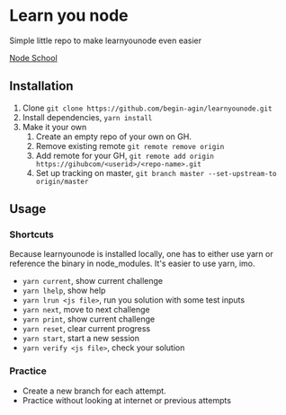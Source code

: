 # Learn you node

Simple little repo to make learnyounode even easier

[Node School](https://nodeschool.io/#workshoppers)

## Installation

1.  Clone `git clone https://github.com/begin-agin/learnyounode.git`
1.  Install dependencies, `yarn install`
1.  Make it your own
    1.  Create an empty repo of your own on GH.
    1.  Remove existing remote `git remote remove origin`
    1.  Add remote for your GH, `git remote add origin https://gihubcom/<userid>/<repo-name>.git`
    1.  Set up tracking on master, `git branch master --set-upstream-to origin/master`

## Usage

### Shortcuts

Because learnyounode is installed locally, one has to either use yarn or reference the binary in node_modules. It's easier to use yarn, imo.

*   `yarn current`, show current challenge
*   `yarn lhelp`, show help
*   `yarn lrun <js file>`, run you solution with some test inputs
*   `yarn next`, move to next challenge
*   `yarn print`, show current challenge
*   `yarn reset`, clear current progress
*   `yarn start`, start a new session
*   `yarn verify <js file>`, check your solution

### Practice

*   Create a new branch for each attempt.
*   Practice without looking at internet or previous attempts 
